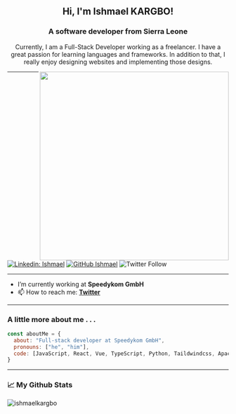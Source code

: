<h2 align="center"> Hi, I'm Ishmael KARGBO!</h2>
<h3 align="center">A software developer from Sierra Leone</h3>

<p align="center">Currently, I am a Full-Stack Developer working as a freelancer. I have a great passion for learning languages and frameworks. In addition to that, I really enjoy designing websites and implementing those designs.</p>

<img align='right' src="https://media.giphy.com/media/qgQUggAC3Pfv687qPC/giphy.gif" width="430">


---
[![Linkedin: Ishmael](https://img.shields.io/badge/-Ishmaelkargbo?style=flat-square&logo=Linkedin&logoColor=white&link=https://linkedin.com/in/ishmael-kargbo-503660169)](https://linkedin.com/in/ishmael-kargbo-503660169) [![GitHub Ishmael](https://img.shields.io/github/followers/ishmaelkargbo?label=follow&style=social)](https://github.com/ishmaelkargbo) ![Twitter Follow](https://img.shields.io/twitter/follow/ishodev?style=social)

---
<!-- - 🤔 I’m looking for help with digital marketing to drive traffic to my blog -->
- I’m currently working at **Speedykom GmbH**
- 📫 How to reach me:
  **[Twitter](https://twitter.com/ishodev)**

---

### A little more about me . . .  

```javascript
const aboutMe = {
  about: "Full-stack developer at Speedykom GmbH",
  pronouns: ["he", "him"],
  code: [JavaScript, React, Vue, TypeScript, Python, Taildwindcss, Apache Airflow, Hop, Druid, Superset ]
}
```

---


### 📈 My Github Stats

<img src="https://github-readme-stats.vercel.app/api?username=ishmaelkargbo&show_icons=true&hide_border=true&theme=dark" alt="ishmaelkargbo" />
